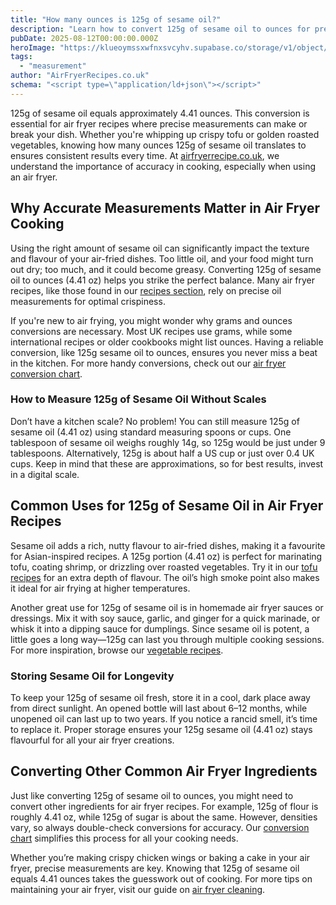 ```yaml
---
title: "How many ounces is 125g of sesame oil?"
description: "Learn how to convert 125g of sesame oil to ounces for precise air fryer recipes. Get accurate measurements in seconds!"
pubDate: 2025-08-12T00:00:00.000Z
heroImage: "https://klueoymssxwfnxsvcyhv.supabase.co/storage/v1/object/public/md/125g-sesame-oil-to-ounces-675d335c.webp"
tags:
  - "measurement"
author: "AirFryerRecipes.co.uk"
schema: "<script type=\"application/ld+json\"></script>"
---
```


<p>125g of sesame oil equals approximately 4.41 ounces. This conversion is essential for air fryer recipes where precise measurements can make or break your dish. Whether you're whipping up crispy tofu or golden roasted vegetables, knowing how many ounces 125g of sesame oil translates to ensures consistent results every time. At <a href=https://www.airfryerrecipe.co.uk>airfryerrecipe.co.uk</a>, we understand the importance of accuracy in cooking, especially when using an air fryer.</p>  

<h2>Why Accurate Measurements Matter in Air Fryer Cooking</h2>  
<p>Using the right amount of sesame oil can significantly impact the texture and flavour of your air-fried dishes. Too little oil, and your food might turn out dry; too much, and it could become greasy. Converting 125g of sesame oil to ounces (4.41 oz) helps you strike the perfect balance. Many air fryer recipes, like those found in our <a href=https://www.airfryerrecipe.co.uk/recipes>recipes section</a>, rely on precise oil measurements for optimal crispiness.</p>  

<p>If you're new to air frying, you might wonder why grams and ounces conversions are necessary. Most UK recipes use grams, while some international recipes or older cookbooks might list ounces. Having a reliable conversion, like 125g sesame oil to ounces, ensures you never miss a beat in the kitchen. For more handy conversions, check out our <a href=https://www.airfryerrecipe.co.uk/air-fryer-conversion-chart>air fryer conversion chart</a>.</p>  

<h3>How to Measure 125g of Sesame Oil Without Scales</h3>  
<p>Don’t have a kitchen scale? No problem! You can still measure 125g of sesame oil (4.41 oz) using standard measuring spoons or cups. One tablespoon of sesame oil weighs roughly 14g, so 125g would be just under 9 tablespoons. Alternatively, 125g is about half a US cup or just over 0.4 UK cups. Keep in mind that these are approximations, so for best results, invest in a digital scale.</p>  

<h2>Common Uses for 125g of Sesame Oil in Air Fryer Recipes</h2>  
<p>Sesame oil adds a rich, nutty flavour to air-fried dishes, making it a favourite for Asian-inspired recipes. A 125g portion (4.41 oz) is perfect for marinating tofu, coating shrimp, or drizzling over roasted vegetables. Try it in our <a href=https://www.airfryerrecipe.co.uk/recipe-category/tofu>tofu recipes</a> for an extra depth of flavour. The oil’s high smoke point also makes it ideal for air frying at higher temperatures.</p>  

<p>Another great use for 125g of sesame oil is in homemade air fryer sauces or dressings. Mix it with soy sauce, garlic, and ginger for a quick marinade, or whisk it into a dipping sauce for dumplings. Since sesame oil is potent, a little goes a long way—125g can last you through multiple cooking sessions. For more inspiration, browse our <a href=https://www.airfryerrecipe.co.uk/recipe-category/vegetables>vegetable recipes</a>.</p>  

<h3>Storing Sesame Oil for Longevity</h3>  
<p>To keep your 125g of sesame oil fresh, store it in a cool, dark place away from direct sunlight. An opened bottle will last about 6–12 months, while unopened oil can last up to two years. If you notice a rancid smell, it’s time to replace it. Proper storage ensures your 125g sesame oil (4.41 oz) stays flavourful for all your air fryer creations.</p>  

<h2>Converting Other Common Air Fryer Ingredients</h2>  
<p>Just like converting 125g of sesame oil to ounces, you might need to convert other ingredients for air fryer recipes. For example, 125g of flour is roughly 4.41 oz, while 125g of sugar is about the same. However, densities vary, so always double-check conversions for accuracy. Our <a href=https://www.airfryerrecipe.co.uk/air-fryer-conversion-chart>conversion chart</a> simplifies this process for all your cooking needs.</p>  

<p>Whether you’re making crispy chicken wings or baking a cake in your air fryer, precise measurements are key. Knowing that 125g of sesame oil equals 4.41 ounces takes the guesswork out of cooking. For more tips on maintaining your air fryer, visit our guide on <a href=https://www.airfryerrecipe.co.uk/air-fryer-cleaner>air fryer cleaning</a>.</p>